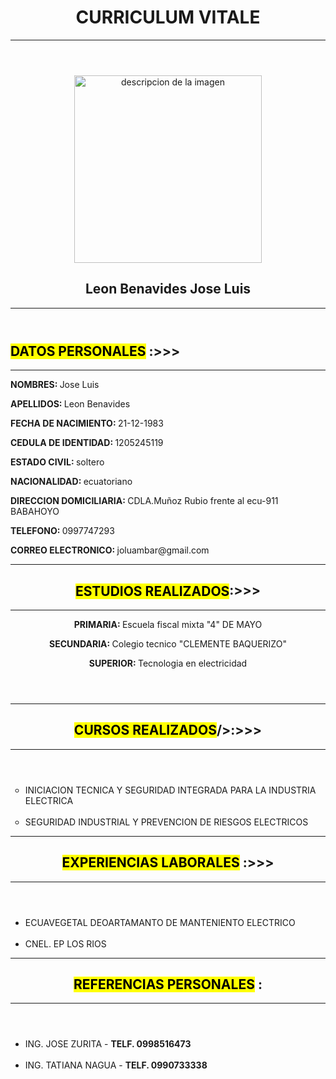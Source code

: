 <!DOCTYPE html >
<html lang="en">
<head>
</head>
<body>
    <header>
        <h1>CURRICULUM VITALE </h1>
        <hr/>
        </header>
        <main>
            <article>
                <header>
                    <img src="fotos/20221.jpg" alt="descripcion de la imagen"width="300" heigth="300"/>
                    </h1>
                    <h1>Leon Benavides Jose Luis</h1>
                    <hr/>
                </header>
                <h2><mark>DATOS PERSONALES</mark> :>>></h2>
                <hr/>
                <p><strong>NOMBRES: </strong>Jose Luis </p>
                <p><strong>APELLIDOS: </strong>Leon Benavides</p>
                <P><strong>FECHA DE NACIMIENTO: </strong>21-12-1983</P>
                <P><strong>CEDULA DE IDENTIDAD: </strong>1205245119</P>
                <p><strong>ESTADO CIVIL: </strong>soltero</p>
                <p><strong>NACIONALIDAD: </strong>ecuatoriano</p>
                <p><strong>DIRECCION DOMICILIARIA: </strong>CDLA.Muñoz Rubio frente al ecu-911  BABAHOYO</p>
                <P><strong>TELEFONO: </strong>0997747293</P>
                <P><strong>CORREO ELECTRONICO: </strong>joluambar@gmail.com</P>
            </article>
            <article>
                <header>
                    <hr>
                    <h2><MARK>ESTUDIOS REALIZADOS</MARK>:>>></h2>
                    <hr>
                    <P><strong>PRIMARIA: </strong>Escuela fiscal mixta "4" DE MAYO</P>
                    <p><strong>SECUNDARIA: </strong>Colegio tecnico "CLEMENTE BAQUERIZO"</p>
                    <P><strong>SUPERIOR: </strong>Tecnologia en electricidad</P>
                </header>
                <article>
                    <header>
                        <hr>
                        <h2><mark>CURSOS REALIZADOS</mark>/>:>>></h2>
                        <hr>
                    </header>
                    <ul type="circle">
                        <li>INICIACION TECNICA Y SEGURIDAD INTEGRADA PARA LA INDUSTRIA ELECTRICA </li>
                        <br>
                        <li>SEGURIDAD INDUSTRIAL Y PREVENCION DE RIESGOS ELECTRICOS </li>
                    </ul>
                </article>
                <header>
                    <hr>
                    <h2><mark>EXPERIENCIAS LABORALES</mark> :>>></h2>
                    <hr>
                </header>
                <ul type="CUADRO">
                    <li>ECUAVEGETAL DEOARTAMANTO DE MANTENIENTO ELECTRICO </li>
                    <br>
                    <li>CNEL. EP LOS RIOS </li>
                </ul>
            </article>
            <article>
                <header>
                        <hr>
                        <h2><mark>REFERENCIAS PERSONALES</mark> :</h2>
                        <hr>
                    </header>
                    <ul type="ROMBO">
                        <li>ING. JOSE ZURITA      -         <strong>TELF. 0998516473</strong>  </li>
                        <br>
                        <li>ING.  TATIANA NAGUA   -          <strong>TELF. 0990733338</strong>  </li>
                    </ul> 
            </article>
        </main>
</body>
</html>

